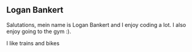 <h2>Logan Bankert</h2>
<p>Salutations, mein name is Logan Bankert and I enjoy coding a lot. I also enjoy going to the gym :).</p>
<p>I like trains and bikes</p>

